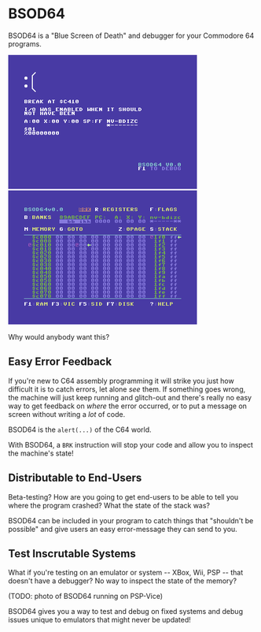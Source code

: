 # BSOD64 #

BSOD64 is a "Blue Screen of Death" and debugger for your Commodore 64 programs.

![BSOD64 example "Blue Screen of Death" mimicking the typical Windows 10 BSOD](readme_bsod.png) ![BSOD64's debugging screen](readme_debug.png)

Why would anybody want this?

## Easy Error Feedback ##

If you're new to C64 assembly programming it will strike you just how difficult it is to catch errors, let alone _see_ them. If something goes wrong, the machine will just keep running and glitch-out and there's really no easy way to get feedback on *where* the error occurred, or to put a message on screen without writing a _lot_ of code.

BSOD64 is the `alert(...)` of the C64 world.

With BSOD64, a `BRK` instruction will stop your code and allow you to inspect the machine's state!

## Distributable to End-Users ##

Beta-testing? How are you going to get end-users to be able to tell you where the program crashed? What the state of the stack was?

BSOD64 can be included in your program to catch things that "shouldn't be possible" and give users an easy error-message they can send to you.

## Test Inscrutable Systems ##

What if you're testing on an emulator or system -- XBox, Wii, PSP -- that doesn't have a debugger? No way to inspect the state of the memory?

(TODO: photo of BSOD64 running on PSP-Vice)

BSOD64 gives you a way to test and debug on fixed systems and debug issues unique to emulators that might never be updated!